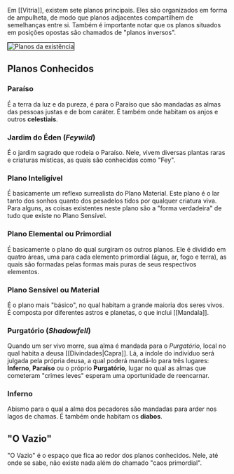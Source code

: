 Em [[Vitria]], existem sete planos principais. Eles são organizados em forma de ampulheta, de modo que planos adjacentes compartilhem de semelhanças entre si. Também é importante notar que os planos situados em posições opostas são chamados de "planos inversos".

<img src="https://i.imgur.com/F3eeLm9.png" alt="Planos da existência" style="border:1px solid black">

## Planos Conhecidos

### Paraíso

É a terra da luz e da pureza, é para o Paraíso que são mandadas as almas das pessoas justas e de bom caráter. É também onde habitam os anjos e outros **celestiais**.

### Jardim do Éden (*Feywild*)

É o jardim sagrado que rodeia o Paraíso. Nele, vivem diversas plantas raras e criaturas místicas, as quais são conhecidas como "Fey".

### Plano Inteligível

É basicamente um reflexo surrealista do Plano Material. Este plano é o lar tanto dos sonhos quanto dos pesadelos tidos por qualquer criatura viva. Para alguns, as coisas existentes neste plano são a "forma verdadeira" de tudo que existe no Plano Sensível.

### Plano Elemental ou Primordial

É basicamente o plano do qual surgiram os outros planos. Ele é dividido em quatro áreas, uma para cada elemento primordial (água, ar, fogo e terra), as quais são formadas pelas formas mais puras de seus respectivos elementos.

### Plano Sensível ou Material

É o plano mais "básico", no qual habitam a grande maioria dos seres vivos. É composta por diferentes astros e planetas, o que inclui [[Mandala]].

### Purgatório (*Shadowfell*)

Quando um ser vivo morre, sua alma é mandada para o _Purgatório_, local no qual habita a deusa [[Divindades|Capra]]. Lá, a índole do indivíduo será julgada pela própria deusa, a qual poderá mandá-lo para três lugares: **Inferno**, **Paraíso** ou o próprio **Purgatório**, lugar no qual as almas que cometeram "crimes leves" esperam uma oportunidade de reencarnar.

### Inferno

Abismo para o qual a alma dos pecadores são mandadas para arder nos lagos de chamas. É também onde habitam os **diabos**.

## "O Vazio"

"O Vazio" é o espaço que fica ao redor dos planos conhecidos. Nele, até onde se sabe, não existe nada além do chamado "caos primordial".